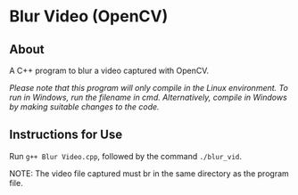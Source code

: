 # Blur Video (OpenCV)

## About

A C++ program to blur a video captured with OpenCV.

_Please note that this program will only compile in the Linux environment. To run in Windows, run the filename in cmd. Alternatively, compile in Windows by making suitable changes to the code._

## Instructions for Use

Run `g++ ­Blur Video.cpp`, followed by the command `./blur_vid`.

NOTE: The video file captured must br in the same directory as the program file.
